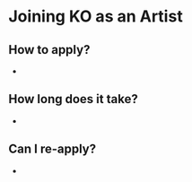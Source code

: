 # Joining KO as an Artist

## How to apply?

- 

## How long does it take?

- 

## Can I re-apply?

 - 
